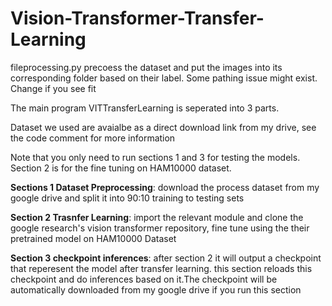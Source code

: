 # Vision-Transformer-Transfer-Learning

fileprocessing.py precoess the dataset and put the images into its corresponding folder based on their label.
Some pathing issue might exist. Change if you see fit



The main program VITTransferLearning is seperated into 3 parts.

Dataset we used are avaialbe as a direct download link from my drive, see the code comment for more information

Note that you only need to run sections 1 and 3 for testing the models. Section 2 is for the fine tuning on HAM10000 dataset.

**Sections 1 Dataset Preprocessing**: download the process dataset from my google drive and split it into 90:10 training to testing sets

**Section 2 Trasnfer Learning**: import the relevant module and clone the google research's vision transformer repository, fine tune using the their pretrained model on HAM10000 Dataset

**Section 3 checkpoint inferences**: after section 2 it will output a checkpoint that reperesent the model after transfer learning. this section reloads this checkpoint and do inferences based on it.The checkpoint will be automatically downloaded from my google drive if you run this section 

